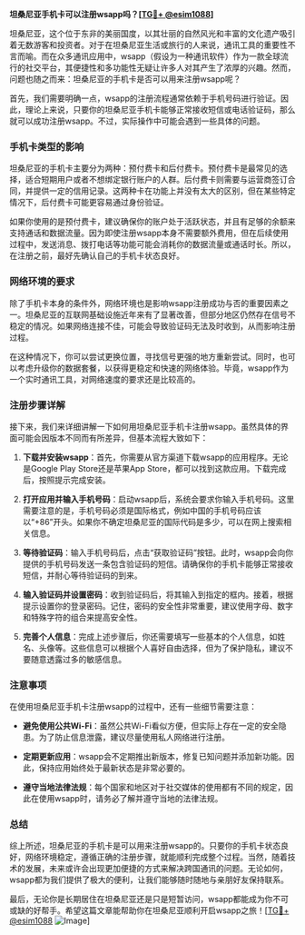 **坦桑尼亚手机卡可以注册wsapp吗？[[TG💪+ @esim1088](https://t.me/s/esim1088)]**

坦桑尼亚，这个位于东非的美丽国度，以其壮丽的自然风光和丰富的文化遗产吸引着无数游客和投资者。对于在坦桑尼亚生活或旅行的人来说，通讯工具的重要性不言而喻。而在众多通讯应用中，wsapp（假设为一种通讯软件）作为一款全球流行的社交平台，其便捷性和多功能性无疑让许多人对其产生了浓厚的兴趣。然而，问题也随之而来：坦桑尼亚的手机卡是否可以用来注册wsapp呢？

首先，我们需要明确一点，wsapp的注册流程通常依赖于手机号码进行验证。因此，理论上来说，只要你的坦桑尼亚手机卡能够正常接收短信或电话验证码，那么就可以成功注册wsapp。不过，实际操作中可能会遇到一些具体的问题。

### 手机卡类型的影响

坦桑尼亚的手机卡主要分为两种：预付费卡和后付费卡。预付费卡是最常见的选择，适合短期用户或者不想绑定银行账户的人群。后付费卡则需要与运营商签订合同，并提供一定的信用记录。这两种卡在功能上并没有太大的区别，但在某些特定情况下，后付费卡可能更容易通过身份验证。

如果你使用的是预付费卡，建议确保你的账户处于活跃状态，并且有足够的余额来支持通话和数据流量。因为即使注册wsapp本身不需要额外费用，但在后续使用过程中，发送消息、拨打电话等功能可能会消耗你的数据流量或通话时长。所以，在注册之前，最好先确认自己的手机卡状态良好。

### 网络环境的要求

除了手机卡本身的条件外，网络环境也是影响wsapp注册成功与否的重要因素之一。坦桑尼亚的互联网基础设施近年来有了显著改善，但部分地区仍然存在信号不稳定的情况。如果网络连接不佳，可能会导致验证码无法及时收到，从而影响注册过程。

在这种情况下，你可以尝试更换位置，寻找信号更强的地方重新尝试。同时，也可以考虑升级你的数据套餐，以获得更稳定和快速的网络体验。毕竟，wsapp作为一个实时通讯工具，对网络速度的要求还是比较高的。

### 注册步骤详解

接下来，我们来详细讲解一下如何用坦桑尼亚手机卡注册wsapp。虽然具体的界面可能会因版本不同而有所差异，但基本流程大致如下：

1. **下载并安装wsapp**：首先，你需要从官方渠道下载wsapp的应用程序。无论是Google Play Store还是苹果App Store，都可以找到这款应用。下载完成后，按照提示完成安装。

2. **打开应用并输入手机号码**：启动wsapp后，系统会要求你输入手机号码。这里需要注意的是，手机号码必须是国际格式，例如中国的手机号码应该以“+86”开头。如果你不确定坦桑尼亚的国际代码是多少，可以在网上搜索相关信息。

3. **等待验证码**：输入手机号码后，点击“获取验证码”按钮。此时，wsapp会向你提供的手机号码发送一条包含验证码的短信。请确保你的手机卡能够正常接收短信，并耐心等待验证码的到来。

4. **输入验证码并设置密码**：收到验证码后，将其输入到指定的框内。接着，根据提示设置你的登录密码。记住，密码的安全性非常重要，建议使用字母、数字和特殊字符的组合来提高安全性。

5. **完善个人信息**：完成上述步骤后，你还需要填写一些基本的个人信息，如姓名、头像等。这些信息可以根据个人喜好自由选择，但为了保护隐私，建议不要随意透露过多的敏感信息。

### 注意事项

在使用坦桑尼亚手机卡注册wsapp的过程中，还有一些细节需要注意：

- **避免使用公共Wi-Fi**：虽然公共Wi-Fi看似方便，但实际上存在一定的安全隐患。为了防止信息泄露，建议尽量使用私人网络进行注册。
  
- **定期更新应用**：wsapp会不定期推出新版本，修复已知问题并添加新功能。因此，保持应用始终处于最新状态是非常必要的。

- **遵守当地法律法规**：每个国家和地区对于社交媒体的使用都有不同的规定，因此在使用wsapp时，请务必了解并遵守当地的法律法规。

### 总结

综上所述，坦桑尼亚的手机卡是可以用来注册wsapp的。只要你的手机卡状态良好，网络环境稳定，遵循正确的注册步骤，就能顺利完成整个过程。当然，随着技术的发展，未来或许会出现更加便捷的方式来解决跨国通讯的问题。无论如何，wsapp都为我们提供了极大的便利，让我们能够随时随地与亲朋好友保持联系。

最后，无论你是长期居住在坦桑尼亚还是只是短暂访问，wsapp都能成为你不可或缺的好帮手。希望这篇文章能帮助你在坦桑尼亚顺利开启wsapp之旅！[[TG💪+ @esim1088](https://t.me/s/esim1088) ![Image](https://i.postimg.cc/4NQfJmqS/Snipaste-2025-05-13-00-14-12.png)]